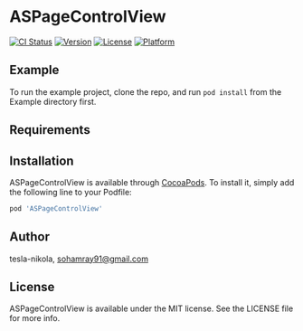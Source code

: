 # ASPageControlView

[![CI Status](https://img.shields.io/travis/tesla-nikola/ASPageControlView.svg?style=flat)](https://travis-ci.org/tesla-nikola/ASPageControlView)
[![Version](https://img.shields.io/cocoapods/v/ASPageControlView.svg?style=flat)](https://cocoapods.org/pods/ASPageControlView)
[![License](https://img.shields.io/cocoapods/l/ASPageControlView.svg?style=flat)](https://cocoapods.org/pods/ASPageControlView)
[![Platform](https://img.shields.io/cocoapods/p/ASPageControlView.svg?style=flat)](https://cocoapods.org/pods/ASPageControlView)

## Example

To run the example project, clone the repo, and run `pod install` from the Example directory first.

## Requirements

## Installation

ASPageControlView is available through [CocoaPods](https://cocoapods.org). To install
it, simply add the following line to your Podfile:

```ruby
pod 'ASPageControlView'
```

## Author

tesla-nikola, sohamray91@gmail.com

## License

ASPageControlView is available under the MIT license. See the LICENSE file for more info.
